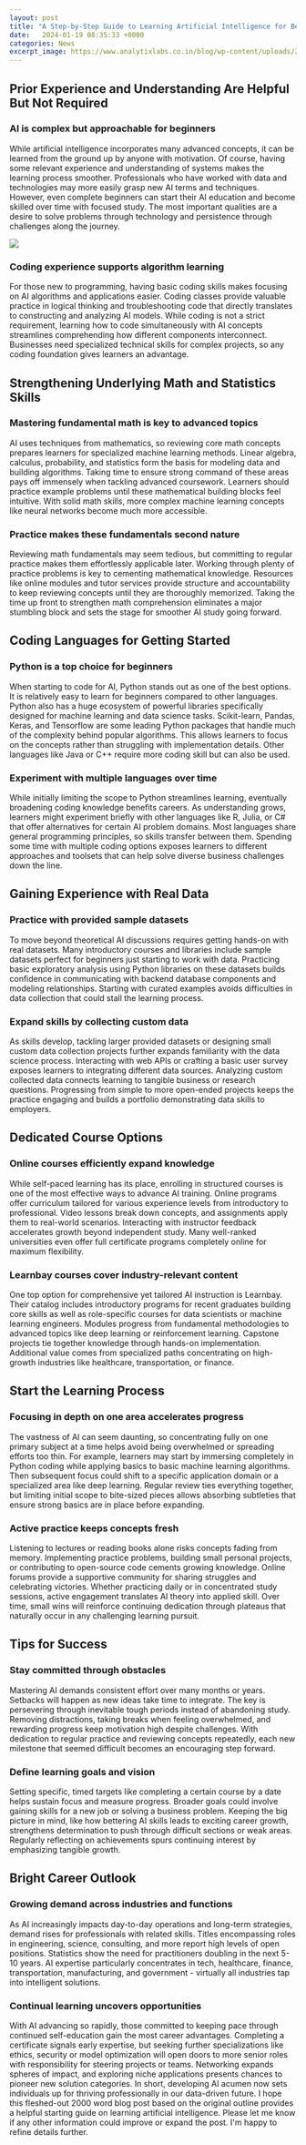 ```yaml
---
layout: post
title: "A Step-by-Step Guide to Learning Artificial Intelligence for Beginners"
date:   2024-01-19 08:35:33 +0000
categories: News
excerpt_image: https://www.analytixlabs.co.in/blog/wp-content/uploads/2021/01/Blog-Banner-17-1-2.jpg
---
```

## Prior Experience and Understanding Are Helpful But Not Required
### AI is complex but approachable for beginners
While artificial intelligence incorporates many advanced concepts, it can be learned from the ground up by anyone with motivation. Of course, having some relevant experience and understanding of systems makes the learning process smoother. Professionals who have worked with data and technologies may more easily grasp new AI terms and techniques. However, even complete beginners can start their AI education and become skilled over time with focused study. The most important qualities are a desire to solve problems through technology and persistence through challenges along the journey.

![](https://www.analytixlabs.co.in/blog/wp-content/uploads/2021/01/Blog-Banner-17-1-2.jpg)
### Coding experience supports algorithm learning  
For those new to programming, having basic coding skills makes focusing on AI algorithms and applications easier. Coding classes provide valuable practice in logical thinking and troubleshooting code that directly translates to constructing and analyzing AI models. While coding is not a strict requirement, learning how to code simultaneously with AI concepts streamlines comprehending how different components interconnect. Businesses need specialized technical skills for complex projects, so any coding foundation gives learners an advantage.
## Strengthening Underlying Math and Statistics Skills
### Mastering fundamental math is key to advanced topics
AI uses techniques from mathematics, so reviewing core math concepts prepares learners for specialized machine learning methods. Linear algebra, calculus, probability, and statistics form the basis for modeling data and building algorithms. Taking time to ensure strong command of these areas pays off immensely when tackling advanced coursework. Learners should practice example problems until these mathematical building blocks feel intuitive. With solid math skills, more complex machine learning concepts like neural networks become much more accessible. 
### Practice makes these fundamentals second nature  
Reviewing math fundamentals may seem tedious, but committing to regular practice makes them effortlessly applicable later. Working through plenty of practice problems is key to cementing mathematical knowledge. Resources like online modules and tutor services provide structure and accountability to keep reviewing concepts until they are thoroughly memorized. Taking the time up front to strengthen math comprehension eliminates a major stumbling block and sets the stage for smoother AI study going forward.
## Coding Languages for Getting Started
### Python is a top choice for beginners
When starting to code for AI, Python stands out as one of the best options. It is relatively easy to learn for beginners compared to other languages. Python also has a huge ecosystem of powerful libraries specifically designed for machine learning and data science tasks. Scikit-learn, Pandas, Keras, and Tensorflow are some leading Python packages that handle much of the complexity behind popular algorithms. This allows learners to focus on the concepts rather than struggling with implementation details. Other languages like Java or C++ require more coding skill but can also be used. 
### Experiment with multiple languages over time  
While initially limiting the scope to Python streamlines learning, eventually broadening coding knowledge benefits careers. As understanding grows, learners might experiment briefly with other languages like R, Julia, or C# that offer alternatives for certain AI problem domains. Most languages share general programming principles, so skills transfer between them. Spending some time with multiple coding options exposes learners to different approaches and toolsets that can help solve diverse business challenges down the line.
## Gaining Experience with Real Data
### Practice with provided sample datasets
To move beyond theoretical AI discussions requires getting hands-on with real datasets. Many introductory courses and libraries include sample datasets perfect for beginners just starting to work with data. Practicing basic exploratory analysis using Python libraries on these datasets builds confidence in communicating with backend database components and modeling relationships. Starting with curated examples avoids difficulties in data collection that could stall the learning process.
### Expand skills by collecting custom data
As skills develop, tackling larger provided datasets or designing small custom data collection projects further expands familiarity with the data science process. Interacting with web APIs or crafting a basic user survey exposes learners to integrating different data sources. Analyzing custom collected data connects learning to tangible business or research questions. Progressing from simple to more open-ended projects keeps the practice engaging and builds a portfolio demonstrating data skills to employers.
## Dedicated Course Options 
### Online courses efficiently expand knowledge
While self-paced learning has its place, enrolling in structured courses is one of the most effective ways to advance AI training. Online programs offer curriculum tailored for various experience levels from introductory to professional. Video lessons break down concepts, and assignments apply them to real-world scenarios. Interacting with instructor feedback accelerates growth beyond independent study. Many well-ranked universities even offer full certificate programs completely online for maximum flexibility.
### Learnbay courses cover industry-relevant content
One top option for comprehensive yet tailored AI instruction is Learnbay. Their catalog includes introductory programs for recent graduates building core skills as well as role-specific courses for data scientists or machine learning engineers. Modules progress from fundamental methodologies to advanced topics like deep learning or reinforcement learning. Capstone projects tie together knowledge through hands-on implementation. Additional value comes from specialized paths concentrating on high-growth industries like healthcare, transportation, or finance. 
## Start the Learning Process
### Focusing in depth on one area accelerates progress  
The vastness of AI can seem daunting, so concentrating fully on one primary subject at a time helps avoid being overwhelmed or spreading efforts too thin. For example, learners may start by immersing completely in Python coding while applying basics to basic machine learning algorithms. Then subsequent focus could shift to a specific application domain or a specialized area like deep learning. Regular review ties everything together, but limiting initial scope to bite-sized pieces allows absorbing subtleties that ensure strong basics are in place before expanding.
### Active practice keeps concepts fresh
Listening to lectures or reading books alone risks concepts fading from memory. Implementing practice problems, building small personal projects, or contributing to open-source code cements growing knowledge. Online forums provide a supportive community for sharing struggles and celebrating victories. Whether practicing daily or in concentrated study sessions, active engagement translates AI theory into applied skill. Over time, small wins will reinforce continuing dedication through plateaus that naturally occur in any challenging learning pursuit.
## Tips for Success
### Stay committed through obstacles  
Mastering AI demands consistent effort over many months or years. Setbacks will happen as new ideas take time to integrate. The key is persevering through inevitable tough periods instead of abandoning study. Removing distractions, taking breaks when feeling overwhelmed, and rewarding progress keep motivation high despite challenges. With dedication to regular practice and reviewing concepts repeatedly, each new milestone that seemed difficult becomes an encouraging step forward.
### Define learning goals and vision  
Setting specific, timed targets like completing a certain course by a date helps sustain focus and measure progress. Broader goals could involve gaining skills for a new job or solving a business problem. Keeping the big picture in mind, like how bettering AI skills leads to exciting career growth, strengthens determination to push through difficult sections or weak areas. Regularly reflecting on achievements spurs continuing interest by emphasizing tangible growth.
## Bright Career Outlook
### Growing demand across industries and functions
As AI increasingly impacts day-to-day operations and long-term strategies, demand rises for professionals with related skills. Titles encompassing roles in engineering, science, consulting, and more report high levels of open positions. Statistics show the need for practitioners doubling in the next 5-10 years. AI expertise particularly concentrates in tech, healthcare, finance, transportation, manufacturing, and government - virtually all industries tap into intelligent solutions.  
### Continual learning uncovers opportunities
With AI advancing so rapidly, those committed to keeping pace through continued self-education gain the most career advantages. Completing a certificate signals early expertise, but seeking further specializations like ethics, security or model optimization will open doors to more senior roles with responsibility for steering projects or teams. Networking expands spheres of impact, and exploring niche applications presents chances to pioneer new solution categories. In short, developing AI acumen now sets individuals up for thriving professionally in our data-driven future.
I hope this fleshed-out 2000 word blog post based on the original outline provides a helpful starting guide on learning artificial intelligence. Please let me know if any other information could improve or expand the post. I'm happy to refine details further.
